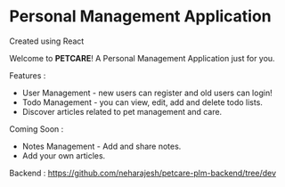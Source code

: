 # Personal Management Application
Created using React

Welcome to **PETCARE**! A Personal Management Application just for you.

Features :
- User Management - new users can register and old users can login!
- Todo Management - you can view, edit, add and delete todo lists.
- Discover articles related to pet management and care.

Coming Soon :
- Notes Management - Add and share notes.
- Add your own articles. 

Backend : https://github.com/neharajesh/petcare-plm-backend/tree/dev